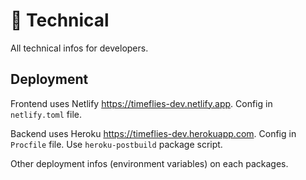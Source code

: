 
# :wrench: Technical

All technical infos for developers.

## Deployment

Frontend uses Netlify https://timeflies-dev.netlify.app.
Config in `netlify.toml` file.

Backend uses Heroku https://timeflies-dev.herokuapp.com.
Config in `Procfile` file. Use `heroku-postbuild` package script.

Other deployment infos (environment variables) on each packages.
